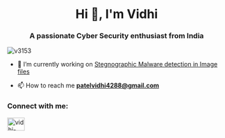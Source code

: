 <h1 align="center">Hi 👋, I'm Vidhi</h1>
<h3 align="center">A passionate Cyber Security enthusiast from India</h3>

<p align="left"> <img src="https://komarev.com/ghpvc/?username=v3153&label=Profile%20views&color=0e75b6&style=flat" alt="v3153" /> </p>

- 🔭 I’m currently working on [Stegnographic Malware detection in Image files](https://github.com/v3153/MALWARE)

- 📫 How to reach me **patelvidhi4288@gmail.com**

<h3 align="left">Connect with me:</h3>
<p align="left">
<a href="https://linkedin.com/in/vidhi-patel-197474220" target="blank"><img align="center" src="https://raw.githubusercontent.com/rahuldkjain/github-profile-readme-generator/master/src/images/icons/Social/linked-in-alt.svg" alt="vidhi-patel-197474220" height="30" width="40" /></a>
</p>

